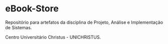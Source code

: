 eBook-Store
===========

Repositório para artefatos da disciplina de Projeto, Análise e Implementação de Sistemas.

Centro Universitário Christus - UNICHRISTUS.
